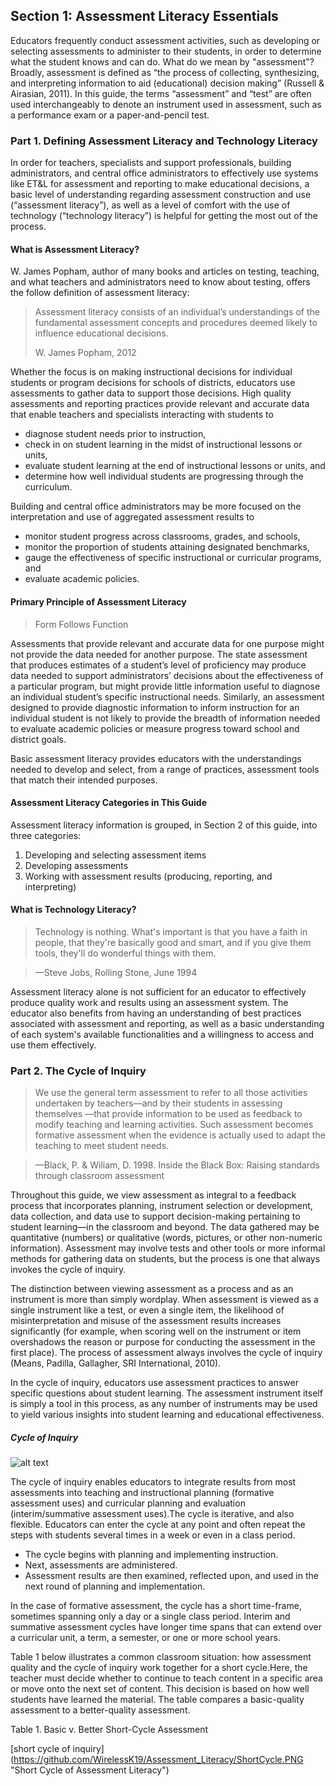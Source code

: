 ## Section 1: Assessment Literacy Essentials

Educators frequently conduct assessment activities, such as developing 
or selecting assessments to administer to their students, in order to 
determine what the student knows and can do. What do we mean by "assessment"? 
Broadly, assessment is defined as “the process of collecting, synthesizing, 
and interpreting information to aid (educational) decision making” 
(Russell & Airasian, 2011). In this guide, the terms “assessment” and 
“test” are often used interchangeably to denote an instrument used in 
assessment, such as a performance exam or a paper-and-pencil test.  

### Part 1. Defining Assessment Literacy and Technology Literacy

In order for teachers, specialists and support professionals, building 
administrators, and central office administrators to effectively use systems 
like ET&L for assessment and reporting to make educational decisions, a basic 
level of understanding regarding assessment construction and use 
(“assessment literacy”), as well as a level of comfort with the use of 
technology (“technology literacy”) is helpful for getting the most out 
of the process.   

#### What is Assessment Literacy?
W. James Popham, author of many books and articles on testing, teaching, and 
what teachers and administrators need to know about testing, offers the 
follow definition of assessment literacy:

> Assessment literacy consists of an individual’s understandings of the 
> fundamental assessment concepts and procedures deemed likely to influence 
> educational decisions.
>
> W. James Popham, 2012

Whether the focus is on making instructional decisions for individual students 
or program decisions for schools of districts, educators use assessments to 
gather data to support those decisions.  High quality assessments and 
reporting practices provide relevant and accurate data that enable teachers 
and specialists interacting with students to

- diagnose student needs prior to instruction,
- check in on student learning in the midst of instructional lessons or units,
- evaluate student learning at the end of instructional lessons or units, and 
- determine how well individual students are progressing through the curriculum.

Building and central office administrators may be more focused on the interpretation and use of aggregated assessment results to 
 - monitor student progress across classrooms, grades, and schools,
 - monitor the proportion of students attaining designated benchmarks,
 - gauge the effectiveness of specific instructional or curricular programs, and
 - evaluate academic policies.
 
#### Primary Principle of Assessment Literacy

 > Form Follows Function

Assessments that provide relevant and accurate data for one purpose might not provide the data needed for another purpose. The state assessment that produces estimates of a student’s level of proficiency may produce data needed to support administrators’ decisions about the effectiveness of a particular program, but might provide little information useful to diagnose an individual student’s specific instructional needs. Similarly, an assessment designed to provide diagnostic information to inform instruction for an individual student is not likely to provide the breadth of information needed to evaluate academic policies or measure progress toward school and district goals. 

Basic assessment literacy provides educators with the understandings needed to develop and select, from a range of practices, assessment tools that match their intended purposes. 

#### Assessment Literacy Categories in This Guide

Assessment literacy information is grouped, in Section 2 of this guide, into three categories:
  1.	Developing and selecting assessment items
  2.	Developing assessments
  3.	Working with assessment results (producing, reporting, and interpreting)
 
#### What is Technology Literacy?

 > Technology is nothing. What's important is that you 
 > have a faith in people, that they're basically good and smart, 
 > and if you give them tools, they'll do wonderful things with them. 
 
> —Steve Jobs, Rolling Stone, June 1994

Assessment literacy alone is not sufficient for an educator to effectively produce quality work and 
results using an assessment system. The educator also benefits from having an understanding of best 
practices associated with assessment and reporting, as well as a basic understanding of each system's 
available functionalities and a willingness to access and use them effectively. 

### Part 2. The Cycle of Inquiry

 > We use the general term assessment to refer to all those activities undertaken 
 > by teachers—and by their students in assessing themselves —that provide information 
 > to be used as feedback to modify teaching and learning activities. Such assessment
 > becomes formative assessment when the evidence is actually used to adapt the 
 > teaching to meet student needs.

> —Black, P. & Wiliam, D. 1998. 
> Inside the Black Box: 
> Raising standards through classroom assessment

Throughout this guide, we view assessment as integral to a feedback process that incorporates 
planning, instrument selection or development, data collection, and data use to support decision-making 
pertaining to student learning—in the classroom and beyond. The data gathered may be quantitative (numbers) 
or qualitative (words, pictures, or other non-numeric information). Assessment may involve tests and 
other tools or more informal methods for gathering data on students, but the process is one that 
always invokes the cycle of inquiry. 

The distinction between viewing assessment as a process and as an instrument is more than simply wordplay. 
When assessment is viewed as a single instrument like a test, or even a single item, the likelihood of 
misinterpretation and misuse of the assessment results increases significantly (for example, when scoring 
well on the instrument or item overshadows the reason or purpose for conducting the assessment in the first place).
The process of assessment always involves the cycle of inquiry (Means, Padilla, Gallagher, SRI International, 2010). 

In the cycle of inquiry, educators use assessment practices to answer specific questions about student learning. 
The assessment instrument itself is simply a tool in this process, as any number of instruments may be used 
to yield various insights into student learning and educational effectiveness.

##### Cycle of Inquiry

![alt text](https://raw.githubusercontent.com/WirelessK19/Assessment_Literacy/master/Cycle.PNG "Image of Cycle of Inquiry")

The cycle of inquiry enables educators to integrate results from most assessments into teaching and 
instructional planning (formative assessment uses) and curricular planning and evaluation 
(interim/summative assessment uses).The cycle is iterative, and also flexible. Educators 
can enter the cycle at any point and often repeat the steps with students several times 
in a week or even in a class period. 

- The cycle begins with planning and implementing instruction.
- Next, assessments are administered.
- Assessment results are then examined, reflected upon, and used in the next round of planning 
and implementation.

In the case of formative assessment, the cycle has a short time-frame, sometimes spanning only a day or a single class period. Interim and summative assessment cycles have longer time spans that can extend over a curricular unit, a term, a semester, or one or more school years. 

Table 1 below illustrates a common classroom situation: how assessment quality and 
the cycle of inquiry work together for a short cycle.Here, the teacher must decide 
whether to continue to teach content in a specific area or move onto the next set 
of content. This decision is based on how well students have learned the material. 
The table compares a basic-quality assessment to a better-quality assessment. 

Table 1. Basic v. Better Short-Cycle Assessment

[short cycle of inquiry] (https://github.com/WirelessK19/Assessment_Literacy/ShortCycle.PNG  "Short Cycle of Assessment Literacy")
 
 
